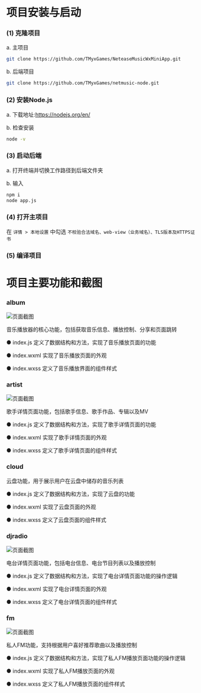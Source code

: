 <!-- by 蒙一鑫 -->
# 项目安装与启动

### (1) 克隆项目

a. 主项目
```bash
git clone https://github.com/TMyxGames/NeteaseMusicWxMiniApp.git
```

b. 后端项目
```bash
git clone https://github.com/TMyxGames/netmusic-node.git
```

### (2) 安装Node.js

a. 下载地址:https://nodejs.org/en/

b. 检查安装
```bash
node -v
```

### (3) 启动后端

a. 打开终端并切换工作路径到后端文件夹

b. 输入
```bash
npm i
node app.js
```
### (4) 打开主项目

在 ```详情 > 本地设置``` 中勾选 ```不校验合法域名、web-view（业务域名）、TLS版本及HTTPS证书```

### (5) 编译项目


# 项目主要功能和截图

<!-- by 蒙一鑫 -->
### album

![页面截图](picture/QQ20250510-034959.jpg)

音乐播放器的核心功能，包括获取音乐信息、播放控制、分享和页面跳转

● index.js
    定义了数据结构和方法，实现了音乐播放页面的功能

● index.wxml
    实现了音乐播放页面的外观

● index.wxss
    定义了音乐播放界面的组件样式

### artist

![页面截图](picture/QQ20250510-041120.jpg)

歌手详情页面功能，包括歌手信息、歌手作品、专辑以及MV

● index.js
    定义了数据结构和方法，实现了歌手详情页面的功能

● index.wxml
    实现了歌手详情页面的外观

● index.wxss
    定义了歌手详情页面的组件样式

### cloud

云盘功能，用于展示用户在云盘中储存的音乐列表

● index.js
    定义了数据结构和方法，实现了云盘的功能

● index.wxml
    实现了云盘页面的外观

● index.wxss
    定义了云盘页面的组件样式

### djradio

![页面截图](picture/QQ20250510-182955.jpg)

电台详情页面功能，包括电台信息、电台节目列表以及播放控制

● index.js
    定义了数据结构和方法，实现了电台详情页面功能的操作逻辑

● index.wxml
    实现了电台详情页面的外观

● index.wxss
    定义了电台详情页面的组件样式

### fm

![页面截图](picture/QQ20250510-183203.jpg)

私人FM功能，支持根据用户喜好推荐歌曲以及播放控制

● index.js
    定义了数据结构和方法，实现了私人FM播放页面功能的操作逻辑

● index.wxml
    实现了私人FM播放页面的外观

● index.wxss
    定义了私人FM播放页面的组件样式